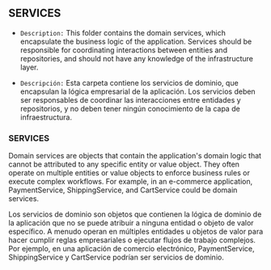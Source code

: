 ## SERVICES

- `Description:` This folder contains the domain services, which encapsulate the business logic of the application. Services should be responsible for coordinating interactions between entities and repositories, and should not have any knowledge of the infrastructure layer.

- `Descripción:` Esta carpeta contiene los servicios de dominio, que encapsulan la lógica empresarial de la aplicación. Los servicios deben ser responsables de coordinar las interacciones entre entidades y repositorios, y no deben tener ningún conocimiento de la capa de infraestructura.

### SERVICES
Domain services are objects that contain the application's domain logic that cannot be attributed to any specific entity or value object. They often operate on multiple entities or value objects to enforce business rules or execute complex workflows. For example, in an e-commerce application, PaymentService, ShippingService, and CartService could be domain services.

Los servicios de dominio son objetos que contienen la lógica de dominio de la aplicación que no se puede atribuir a ninguna entidad o objeto de valor específico. A menudo operan en múltiples entidades u objetos de valor para hacer cumplir reglas empresariales o ejecutar flujos de trabajo complejos. Por ejemplo, en una aplicación de comercio electrónico, PaymentService, ShippingService y CartService podrían ser servicios de dominio.
